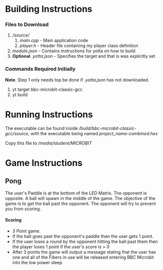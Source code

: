 # Building Instructions
### Files to Download
1. _/source/_
    1. _main.cpp_ - Main application code
    1. _player.h_ - Header file containing my player class definition
2. _module.json_ - Contains instructions for yotta on how to build
3. **Optional** _.yotta.json_ - Specifies the target and that is was explicitly set

### Commands Required Initially
**Note**. Step 1 only needs top be done if _.yotta.json_ has not downloaded.
1. yt target bbc-microbit-classic-gcc
2. yt build

# Running Instructions
The executable can be found inside _/build/bbc-microbit-classic-gcc/source_,
with the executable being named _project_name-combined.hex_

Copy this file to _/media/student/MICROBIT_

# Game Instructions
## Pong
The user's Paddle is at the bottom of the LED Matrix. The opponent is opposite.
A ball will spawn in the middle of the game. The objective of the game is to get the ball past the opponent.
The opponent will try to prevent you from scoring.
#### Scoring
* 3 Point game.
* If the ball goes past the opponent's paddle then the user gets 1 point.
* If the user loses a round by the opponent hitting the ball past them then the player loses 1 point if the user's score is > 0
* After 3 points the game will output a message stating that the user has one and all of the Fibers in use will be released entering BBC Microbit into the low power sleep
